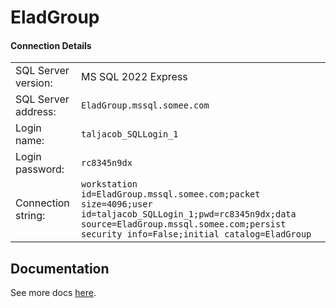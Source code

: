 ﻿# EladGroup

#### Connection Details

|   |   |
|---|---|
|SQL Server version:|MS SQL 2022 Express|
|SQL Server address:|`EladGroup.mssql.somee.com`|
|Login name:|`taljacob_SQLLogin_1`|
|Login password:|`rc8345n9dx`|
|Connection string:|`workstation id=EladGroup.mssql.somee.com;packet size=4096;user id=taljacob_SQLLogin_1;pwd=rc8345n9dx;data source=EladGroup.mssql.somee.com;persist security info=False;initial catalog=EladGroup`|

## Documentation

See more docs [here](docs).
